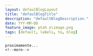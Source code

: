 ```yaml
---
layout: defaulBlogLayout
title: "defaulBlogTitle"
description: "defaultBlogDescription."
date: YYY-MM-DD
feature_image: ptah	o\image.png
tags: [default, labels, to, blog]
---
```

    proximamente...
    <!--more-->

